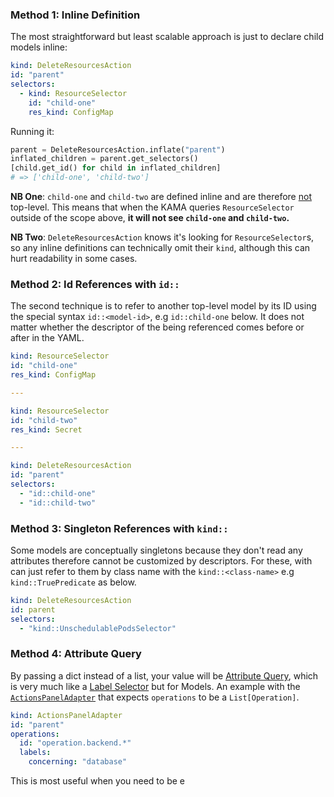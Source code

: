 ### Method 1: Inline Definition

The most straightforward but least scalable approach is just to
declare child models inline:

```yaml descriptors/inline-definition-demo.yaml
kind: DeleteResourcesAction
id: "parent"
selectors:
  - kind: ResourceSelector
    id: "child-one"
    res_kind: ConfigMap
``` 

Running it:

```python title="$ python main.py console"
parent = DeleteResourcesAction.inflate("parent")
inflated_children = parent.get_selectors()
[child.get_id() for child in inflated_children]
# => ['child-one', 'child-two']
```

**NB One**: `child-one` and `child-two` are defined inline and are therefore <u>not</u> top-level. 
This means that when the KAMA queries `ResourceSelector` outside of the scope above,
**it will not see `child-one` and `child-two`.** 

**NB Two**: `DeleteResourcesAction` knows it's looking for `ResourceSelector`s, so any 
inline definitions can technically omit their `kind`, although this can hurt readability
in some cases.





### Method 2: Id References with `id::`

The second technique is to refer to another top-level model by its ID
using the special syntax `id::<model-id>`, e.g `id::child-one` below. It does
not matter whether the descriptor of the being referenced comes before or
after in the YAML.  

```yaml models/inline-definition-demo.yaml {15-18}
kind: ResourceSelector
id: "child-one"
res_kind: ConfigMap

---

kind: ResourceSelector
id: "child-two"
res_kind: Secret

---

kind: DeleteResourcesAction
id: "parent"
selectors:
  - "id::child-one"
  - "id::child-two"
``` 

### Method 3: Singleton References with `kind::`

Some models are conceptually singletons because they don't read any attributes therefore
cannot be customized by descriptors. For these, with can just refer to them by class name with 
the `kind::<class-name>` e.g `kind::TruePredicate` as below.

```yaml {3-4}
kind: DeleteResourcesAction
id: parent
selectors:
  - "kind::UnschedulablePodsSelector"
```

### Method 4: Attribute Query

By passing a dict instead of a list, your value will be 
[Attribute Query](/tutorials/attribute-query-tutorial), which is very
much like a [Label Selector](https://kubernetes.io/docs/concepts/overview/working-with-objects/labels/) 
but for Models. An example with the [`ActionsPanelAdapter`](/nope) that expects `operations` to be a
`List[Operation]`.

```yaml title="descriptors/demo.yaml" {3-7}
kind: ActionsPanelAdapter
id: "parent"
operations:
  id: "operation.backend.*"
  labels:
    concerning: "database"
```

This is most useful when you  need to be e
